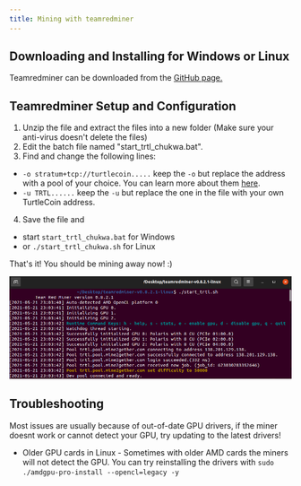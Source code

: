 ```yaml
---
title: Mining with teamredminer
---
```


## Downloading and Installing for Windows or Linux

Teamredminer can be downloaded from the [GitHub page.](https://github.com/todxx/teamredminer/releases)

## Teamredminer Setup and Configuration

1. Unzip the file and extract the files into a new folder (Make sure your anti-virus doesn't delete the files)
2. Edit the batch file named "start_trtl_chukwa.bat".
3. Find and change the following lines:

* `-o stratum+tcp://turtlecoin.....` keep the `-o` but replace the address with a pool of your choice. You can learn more about them [here](Pools).
* `-u TRTL......` keep the `-u` but replace the one in the file with your own TurtleCoin address.

4.  Save the file and
  * start `start_trtl_chukwa.bat` for Windows
  *  or `./start_trtl_chukwa.sh` for Linux

That's it! You should be mining away now! :)

![teamredminer-working](../../assets/teamredminer-working.png)

## Troubleshooting
Most issues are usually because of out-of-date GPU drivers, if the miner doesnt work or cannot detect your GPU, try updating to the latest drivers!

* Older GPU cards in Linux - Sometimes with older AMD cards the miners will not detect the GPU. You can try reinstalling the drivers with `sudo ./amdgpu-pro-install --opencl=legacy -y`  
